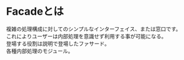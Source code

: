 # Facadeとは  
複雑の処理構成に対してのシンプルなインターフェイス、または窓口です。  
これによりユーザーは内部処理を意識せず利用する事が可能になる。  
登場する役割は説明で登場したファサード。  
各種内部処理のモジュール。  